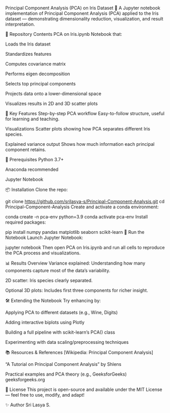 Principal Component Analysis (PCA) on Iris Dataset 🧪
A Jupyter notebook implementation of Principal Component Analysis (PCA) applied to the Iris dataset — demonstrating dimensionality reduction, visualization, and result interpretation.

📂 Repository Contents
PCA on Iris.ipynb
Notebook that:

Loads the Iris dataset

Standardizes features

Computes covariance matrix

Performs eigen decomposition

Selects top principal components

Projects data onto a lower-dimensional space

Visualizes results in 2D and 3D scatter plots

🎯 Key Features
Step-by-step PCA workflow
Easy-to-follow structure, useful for learning and teaching.

Visualizations
Scatter plots showing how PCA separates different Iris species.

Explained variance output
Shows how much information each principal component retains.

🧩 Prerequisites
Python 3.7+

Anaconda recommended

Jupyter Notebook

📦 Installation
Clone the repo:


git clone https://github.com/srilasya-s/Principal-Component-Analysis.git
cd Principal-Component-Analysis
Create and activate a conda environment:


conda create -n pca-env python=3.9
conda activate pca-env
Install required packages:

pip install numpy pandas matplotlib seaborn scikit-learn
🚀 Run the Notebook
Launch Jupyter Notebook:

jupyter notebook
Then open PCA on Iris.ipynb and run all cells to reproduce the PCA process and visualizations.

📊 Results Overview
Variance explained: Understanding how many components capture most of the data’s variability.

2D scatter: Iris species clearly separated.

Optional 3D plots: Includes first three components for richer insight.

🛠️ Extending the Notebook
Try enhancing by:

Applying PCA to different datasets (e.g., Wine, Digits)

Adding interactive biplots using Plotly

Building a full pipeline with scikit-learn’s PCA() class

Experimenting with data scaling/preprocessing techniques

📚 Resources & References
[Wikipedia: Principal Component Analysis] 


“A Tutorial on Principal Component Analysis” by Shlens 

Practical examples and PCA theory (e.g., GeeksforGeeks) 
geeksforgeeks.org

📛 License
This project is open-source and available under the MIT License — feel free to use, modify, and adapt!

✨ Author
Sri Lasya S.
